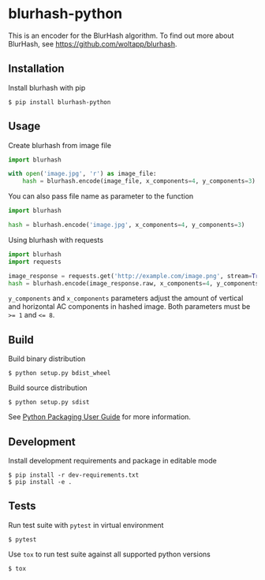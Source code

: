 blurhash-python
===============

This is an encoder for the BlurHash algorithm. To find out more about BlurHash, see https://github.com/woltapp/blurhash.

Installation
------------
Install blurhash with pip
```
$ pip install blurhash-python
```

Usage
-----
Create blurhash from image file
```python
import blurhash

with open('image.jpg', 'r') as image_file:
    hash = blurhash.encode(image_file, x_components=4, y_components=3)
```
You can also pass file name as parameter to the function
```python
import blurhash

hash = blurhash.encode('image.jpg', x_components=4, y_components=3)
```
Using blurhash with requests
```python
import blurhash
import requests

image_response = requests.get('http://example.com/image.png', stream=True)
hash = blurhash.encode(image_response.raw, x_components=4, y_components=3)
```
`y_components` and `x_components` parameters adjust the amount of
vertical and horizontal AC components in hashed image. Both parameters must
be `>= 1` and `<= 8`.

Build
-----
Build binary distribution
```
$ python setup.py bdist_wheel
```

Build source distribution
```
$ python setup.py sdist
```

See [Python Packaging User Guide](https://packaging.python.org/) for more
information.

Development
-----------
Install development requirements and package in editable mode
```
$ pip install -r dev-requirements.txt
$ pip install -e .
```

Tests
-----
Run test suite with `pytest` in virtual environment
```
$ pytest
```
Use `tox` to run test suite against all supported python versions
```
$ tox
```
